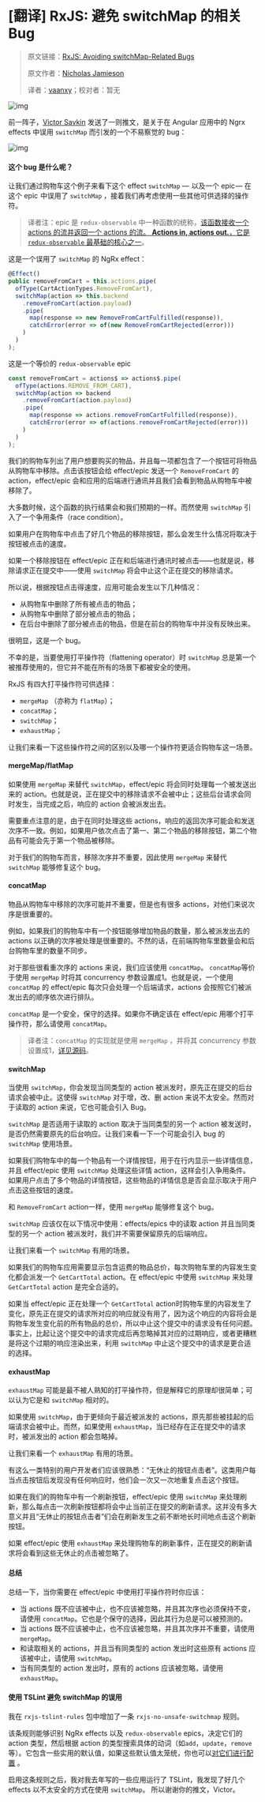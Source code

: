 # [翻译] RxJS: 避免 switchMap 的相关 Bug

>原文链接：[RxJS: Avoiding switchMap-Related Bugs](https://blog.angularindepth.com/switchmap-bugs-b6de69155524)
>
>原文作者：[Nicholas Jamieson](https://blog.angularindepth.com/@cartant?source=post_header_lockup)
>
>译者：[vaanxy](https://github.com/vaanxy)；校对者：暂无

![img](../assets/rxjs-23/1.png)

前一阵子，[Victor Savkin](https://medium.com/@vsavkin) 发送了一则推文，是关于在 Angular 应用中的 Ngrx effects 中误用 `switchMap` 而引发的一个不易察觉的 bug：

![img](../assets/rxjs-23/2.jpg)

#### 这个 bug 是什么呢？

让我们通过购物车这个例子来看下这个 effect `switchMap` —  以及一个 epic — 在这个 epic  中误用了 `switchMap` ，接着我们再考虑使用一些其他可供选择的操作符。

> 译者注：epic 是 `redux-observable` 中一种函数的统称，[该函数接收一个 actions 的流并返回一个 actions 的流。 **Actions in, actions out.**，它是 `redux-observable` 最基础的核心之一](https://redux-observable.js.org/docs/basics/Epics.html)。

这是一个误用了 `switchMap` 的 NgRx effect：

~~~typescript
@Effect()
public removeFromCart = this.actions.pipe(
  ofType(CartActionTypes.RemoveFromCart),
  switchMap(action => this.backend
    .removeFromCart(action.payload)
    .pipe(
      map(response => new RemoveFromCartFulfilled(response)),
      catchError(error => of(new RemoveFromCartRejected(error)))
    )
  )
);
~~~

这是一个等价的 `redux-observable` epic

~~~typescript
const removeFromCart = actions$ => actions$.pipe(
  ofType(actions.REMOVE_FROM_CART),
  switchMap(action => backend
    .removeFromCart(action.payload)
    .pipe(
      map(response => actions.removeFromCartFulfilled(response)),
      catchError(error => of(actions.removeFromCartRejected(error)))
    )
  )
);
~~~

我们的购物车列出了用户想要购买的物品，并且每一项都包含了一个按钮可将物品从购物车中移除。点击该按钮会给 effect/epic 发送一个 `RemoveFromCart` 的 action，effect/epic 会和应用的后端进行通讯并且我们会看到物品从购物车中被移除了。

大多数时候，这个函数的执行结果会和我们预期的一样。而然使用 `switchMap` 引入了一个争用条件（race condition）。

如果用户在购物车中点击了好几个物品的移除按钮，那么会发生什么情况将取决于按钮被点击的速度。

如果一个移除按钮在 effect/epic 正在和后端进行通讯时被点击——也就是说，移除请求正在提交中——使用  `switchMap` 将会中止这个正在提交的移除请求。

所以说，根据按钮点击得速度，应用可能会发生以下几种情况：

- 从购物车中删除了所有被点击的物品；
- 从购物车中删除了部分被点击的物品；
- 在后台中删除了部分被点击的物品，但是在前台的购物车中并没有反映出来。

很明显，这是一个 bug。

不幸的是，当要使用打平操作符（flattening operator）时 `switchMap` 总是第一个被推荐使用的，但它并不能在所有的场景下都被安全的使用。

RxJS 有四大打平操作符可供选择：

- `mergeMap` （亦称为 `flatMap`）；
- `concatMap`；
- `switchMap`；
- `exhaustMap`；

让我们来看一下这些操作符之间的区别以及哪一个操作符更适合购物车这一场景。

#### mergeMap/flatMap

如果使用 `mergeMap` 来替代 `switchMap`，effect/epic 将会同时处理每一个被发送出来的 action。也就是说，正在提交中的移除请求不会被中止；这些后台请求会同时发生，当完成之后，响应的 action 会被派发出去。

需要重点注意的是，由于在同时处理这些 actions，响应的返回次序可能会和发送次序不一致。例如，如果用户依次点击了第一、第二个物品的移除按钮，第二个物品有可能会先于第一个物品被移除。

对于我们的购物车而言，移除次序并不重要，因此使用 `mergeMap` 来替代 `switchMap` 能够修复这个 bug。

#### concatMap

物品从购物车中移除的次序可能并不重要，但是也有很多 actions，对他们来说次序是很重要的。

例如，如果我们的购物车中有一个按钮能够增加物品的数量，那么被派发出去的 actions 以正确的次序被处理是很重要的。不然的话，在前端购物车里数量会和后台购物车里的数量不同步。

对于那些很看重次序的 actions 来说，我们应该使用 `concatMap`。 `concatMap`等价于使用 `mergeMap` 时将其 concurrency 参数设置成1。也就是说，一个使用 `concatMap` 的 effect/epic  每次只会处理一个后端请求，actions 会按照它们被派发出去的顺序依次进行排队。

`concatMap` 是一个安全，保守的选择。如果你不确定该在 effect/epic 用哪个打平操作符，那么请使用 `concatMap`。

> 译者注：`concatMap` 的实现就是使用 `mergeMap` ，并将其 concurrency 参数设置成1，[详见源码](https://github.com/ReactiveX/rxjs/blob/be19ce94f769d210b89e75444158278a87b48c1c/src/internal/operators/concatMap.ts#L69-L74)。

#### switchMap

当使用 `switchMap`，你会发现当同类型的 action 被派发时，原先正在提交的后台请求会被中止。这使得 `switchMap` 对于增，改、删 action 来说不太安全。然而对于读取的 action 来说，它也可能会引入 Bug。

`switchMap` 是否适用于读取的 action 取决于当同类型的另一个 action 被发送时，是否仍然需要原先的后台响应。让我们来看一下一个可能会引入 bug 的 `switchMap` 使用场景。

如果我们购物车中的每一个物品有一个详情按钮，用于在行内显示一些详情信息，并且 effect/epic 使用 `switchMap` 处理这些详情 action，这样会引入争用条件。如果用户点击了多个物品的详情按钮，这些物品的详情信息是否会显示取决于用户点击这些按钮的速度。

和 `RemoveFromCart` action一样，使用 `mergeMap` 能够修复这个 bug。

`switchMap` 应该仅在以下情况中使用：effects/epics 中的读取 action 并且当同类型的另一个 action 被派发时，我们并不需要保留原先的后端响应。

让我们来看一个 `switchMap` 有用的场景。

如果我们的购物车应用需要显示包含运费的物品总价，每次购物车里的内容发生变化都会派发一个 `GetCartTotal` action。在 effect/epic 中使用 `switchMap` 来处理 `GetCartTotal` action 是完全合适的。

如果当 effect/epic 正在处理一个 `GetCartTotal` action时购物车里的内容发生了变化，原先正在提交的请求所对应的响应就没有用了，因为这个响应的内容将会是购物车发生变化前的所有物品的总价，所以中止这个提交中的请求没有任何问题。事实上，比起让这个提交中的请求完成后再忽略掉其对应的过期响应，或者更糟糕是将这个过期的响应渲染出来，利用 `switchMap` 中止这个提交中的请求是更合适的选择。

#### exhaustMap

`exhaustMap` 可能是最不被人熟知的打平操作符，但是解释它的原理却很简单；可以认为它是和 `switchMap` 相对的。

如果使用 `switchMap`，由于更倾向于最近被派发的 actions，原先那些被挂起的后端请求会被中止。而然，如果使用 `exhaustMap`，当已经存在正在提交中的请求时，被派发出的 action 都会忽略掉。

让我们来看一个 `exhaustMap` 有用的场景。

有这么一类特别的用户开发者们应该很熟悉：“无休止的按钮点击者”。这类用户每当点击按钮后发现没有任何响应时，他们会一次又一次地重复点击这个按钮。

如果在我们的购物车中有一个刷新按钮，effect/epic 使用 `switchMap` 来处理刷新，那么每点击一次刷新按钮都将会中止当前正在提交的刷新请求。这并没有多大意义并且“无休止的按钮点击者”们会在刷新发生之前不断地长时间地点击这个刷新按钮。

如果 effect/epic 使用 `exhaustMap` 来处理购物车的刷新事件，正在提交的刷新请求将会看到这些无休止的点击被忽略了。

#### 总结

总结一下，当你需要在 effect/epic 中使用打平操作符时你应该：

- 当 actions 既不应该被中止，也不应该被忽略，并且其次序也必须保持不变，请使用 `concatMap`。它也是个保守的选择，因此其行为总是可以被预测的。
- 当 actions 既不应该被中止，也不应该被忽略，并且其次序并不重要，请使用 `mergeMap`。
- 和读取相关的 actions，并且当有同类型的 action 发出时这些原有 actions 应该被中止，请使用 `switchMap`。
- 当有同类型的 action 发出时，原有的 actions 应该被忽略，请使用 `exhaustMap`。

#### 使用 TSLint 避免 switchMap 的误用

我在 `rxjs-tslint-rules` 包中增加了一条 `rxjs-no-unsafe-switchmap` 规则。

该条规则能够识别 NgRx effects 以及 `redux-observable` epics，决定它们的 action 类型，然后根据 action 的类型搜索具体的动词（如`add`，`update`，`remove` 等）。它包含一些实用的默认值，如果这些默认值太笼统，你也可以[对它们进行配置](https://github.com/cartant/rxjs-tslint-rules#rxjs-no-unsafe-switchmap) 。

启用这条规则之后，我对我去年写的一些应用运行了 TSLint，我发现了好几个 effects 以不太安全的方式在使用 `switchMap`。 所以谢谢你的推文，Victor。